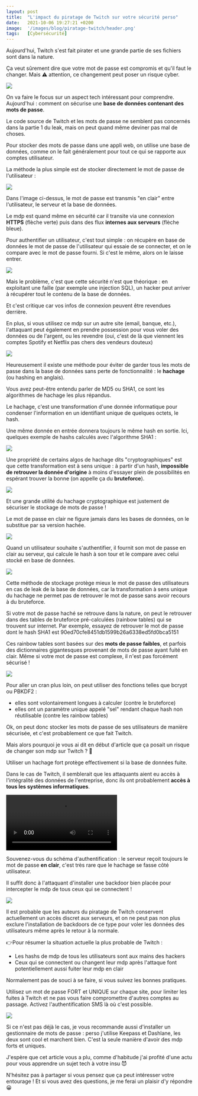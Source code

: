 ```yaml
---
layout: post
title:  "L'impact du piratage de Twitch sur votre sécurité perso"
date:   2021-10-06 19:27:21 +0200
image:  '/images/blog/piratage-twitch/header.png'
tags:   [Cybersécurité]
---
```


Aujourd'hui, Twitch s'est fait pirater et une grande partie de ses fichiers sont dans la nature.

Ça veut sûrement dire que votre mot de passe est compromis et qu'il faut le changer. Mais ⚠️ attention, ce changement peut poser un risque cyber.

<div class="gallery-box">
  <div class="gallery">
  <img src="/images/blog/piratage-twitch/1445802873087041538-FBBlzEbVgBIViSo.jpg" draggable="false">
  </div>
</div>

On va faire le focus sur un aspect tech intéressant pour comprendre. Aujourd'hui : comment on sécurise une **base de données contenant des mots de passe**.

Le code source de Twitch et les mots de passe ne semblent pas concernés dans la partie 1 du leak, mais on peut quand même deviner pas mal de choses.

Pour stocker des mots de passe dans une appli web, on utilise une base de données, comme on le fait généralement pour tout ce qui se rapporte aux comptes utilisateur.

La méthode la plus simple est de stocker directement le mot de passe de l'utilisateur : 

<div class="gallery-box">
  <div class="gallery">
  <img src="/images/blog/piratage-twitch/1445802878807908364-FBBmjyEVEBAJmFm.jpg" draggable="false">
  </div>
</div>

Dans l'image ci-dessus, le mot de passe est transmis "en clair" entre l'utilisateur, le serveur et la base de données.

Le mdp est quand même en sécurité car il transite via une connexion **HTTPS** (flèche verte) puis dans des flux **internes aux serveurs** (flèche bleue).

Pour authentifier un utilisateur, c'est tout simple : on récupère en base de données le mot de passe de l'utilisateur qui essaie de se connecter, et on le compare avec le mot de passe fourni. Si c'est le même, alors on le laisse entrer. 

<div class="gallery-box">
  <div class="gallery">
  <img src="/images/blog/piratage-twitch/1445802884684263426-FBBn7sJUUAcaMKO.jpg" draggable="false">
  </div>
</div>

Mais le problème, c'est que cette sécurité n'est que théorique : en exploitant une faille (par exemple une injection SQL), un hacker peut arriver à récupérer tout le contenu de la base de données.

Et c'est critique car vos infos de connexion peuvent être revendues derrière.

En plus, si vous utilisez ce mdp sur un autre site (email, banque, etc.), l'attaquant peut également en prendre possession pour vous voler des données ou de l'argent, ou les revendre (oui, c'est de là que viennent les comptes Spotify et Netflix pas chers des vendeurs douteux) 

<div class="gallery-box">
  <div class="gallery">
  <img src="/images/blog/piratage-twitch/1445802890296127489-FBBtejWVQAgyXky.png" draggable="false">
  </div>
</div>

Heureusement il existe une méthode pour éviter de garder tous les mots de passe dans la base de données sans perte de fonctionnalité : le **hachage** (ou hashing en anglais).

Vous avez peut-être entendu parler de MD5 ou SHA1, ce sont les algorithmes de hachage les plus répandus.

Le hachage, c'est une transformation d'une donnée informatique pour condenser l'information en un identifiant unique de quelques octets, le hash. 

Une même donnée en entrée donnera toujours le même hash en sortie. Ici, quelques exemple de hashs calculés avec l'algorithme SHA1 : 

<div class="gallery-box">
  <div class="gallery">
  <img src="/images/blog/piratage-twitch/1445802896851750921-FBBxRaOWQAAc_W0.png" draggable="false">
  </div>
</div>

Une propriété de certains algos de hachage dits "cryptographiques" est que cette transformation est à sens unique : à partir d'un hash, **impossible de retrouver la donnée d'origine** à moins d'essayer plein de possibilités en espérant trouver la bonne (on appelle ça du **bruteforce**). 

<div class="gallery-box">
  <div class="gallery">
  <img src="/images/blog/piratage-twitch/1445802901457104901-FBB_pMBWUAAuujT.jpg" draggable="false">
  </div>
</div>

Et une grande utilité du hachage cryptographique est justement de sécuriser le stockage de mots de passe !

Le mot de passe en clair ne figure jamais dans les bases de données, on le substitue par sa version hachée. 

<div class="gallery-box">
  <div class="gallery">
  <img src="/images/blog/piratage-twitch/1445802905840148491-FBBzeU2VIA0nygM.jpg" draggable="false">
  </div>
</div>

Quand un utilisateur souhaite s'authentifier, il fournit son mot de passe en clair au serveur, qui calcule le hash à son tour et le compare avec celui stocké en base de données. 

<div class="gallery-box">
  <div class="gallery">
  <img src="/images/blog/piratage-twitch/1445802912282648585-FBB083vVUAcA5Fi.jpg" draggable="false">
  </div>
</div>

Cette méthode de stockage protège mieux le mot de passe des utilisateurs en cas de leak de la base de données, car la transformation à sens unique du hachage ne permet pas de retrouver le mot de passe sans avoir recours à du bruteforce.

Si votre mot de passe haché se retrouve dans la nature, on peut le retrouver dans des tables de bruteforce pré-calculées (rainbow tables) qui se trouvent sur internet. Par exemple, essayez de retrouver le mot de passe dont le hash SHA1 est 90ed70cfe8451db1599b26a6338ed5fd0bca5151

Ces rainbow tables sont basées sur des **mots de passe faibles**, et parfois des dictionnaires gigantesques provenant de mots de passe ayant fuité en clair. Même si votre mot de passe est complexe, il n'est pas forcément sécurisé ! 

<div class="gallery-box">
  <div class="gallery">
  <img src="/images/blog/piratage-twitch/1445802920331526162-FBB4iBMXMAI1zao.png" draggable="false">
  </div>
</div>

Pour aller un cran plus loin, on peut utiliser des fonctions telles que bcrypt ou PBKDF2 : 

- elles sont volontairement longues à calculer (contre le bruteforce)
- elles ont un paramètre unique appelé "sel" rendant chaque hash non réutilisable (contre les rainbow tables)

Ok, on peut donc stocker les mots de passe de ses utilisateurs de manière sécurisée, et c'est probablement ce que fait Twitch.

Mais alors pourquoi je vous ai dit en début d'article que ça posait un risque de changer son mdp sur Twitch ? 🤔

Utiliser un hachage fort protège effectivement si la base de données fuite.

Dans le cas de Twitch, il semblerait que les attaquants aient eu accès à l'intégralité des données de l'entreprise, donc ils ont probablement **accès à tous les systèmes informatiques**. 

<div class="gallery-box">
  <div class="gallery">
<video autoplay loop>  <source src="/images/blog/piratage-twitch/1445802944402702336-FBCGGx-UYAsopj5.mp4" type="video/mp4"></video>  </div>
</div>

Souvenez-vous du schéma d'authentification : le serveur reçoit toujours le mot de passe **en clair**, c'est très rare que le hachage se fasse côté utilisateur.

Il suffit donc à l'attaquant d'installer une backdoor bien placée pour intercepter le mdp de tous ceux qui se connectent ! 

<div class="gallery-box">
  <div class="gallery">
  <img src="/images/blog/piratage-twitch/1445802949133967364-FBB8Y-PXsAIcjEV.jpg" draggable="false">
  </div>
</div>

Il est probable que les auteurs du piratage de Twitch conservent actuellement un accès discret aux serveurs, et on ne peut pas non plus exclure l'installation de backdoors de ce type pour voler les données des utilisateurs même après le retour à la normale.

👉Pour résumer la situation actuelle la plus probable de Twitch :

- Les hashs de mdp de tous les utilisateurs sont aux mains des hackers
- Ceux qui se connectent ou changent leur mdp après l'attaque font potentiellement aussi fuiter leur mdp en clair

Normalement pas de souci à se faire, si vous suivez les bonnes pratiques.

Utilisez un mot de passe FORT et UNIQUE sur chaque site, pour limiter les fuites à Twitch et ne pas vous faire compromettre d'autres comptes au passage. Activez l'authentification SMS là où c'est possible. 

<div class="gallery-box">
  <div class="gallery">
  <img src="/images/blog/piratage-twitch/1445802960517095425-FBCBOiuUcAII_8o.jpg" draggable="false">
  </div>
</div>

Si ce n'est pas déjà le cas, je vous recommande aussi d'installer un gestionnaire de mots de passe : perso j'utilise Keepass et Dashlane, les deux sont cool et marchent bien. C'est la seule manière d'avoir des mdp forts et uniques.

J'espère que cet article vous a plu, comme d'habitude j'ai profité d'une actu pour vous apprendre un sujet tech à votre insu 😈

N'hésitez pas à partager si vous pensez que ça peut intéresser votre entourage ! Et si vous avez des questions, je me ferai un plaisir d'y répondre 😀

